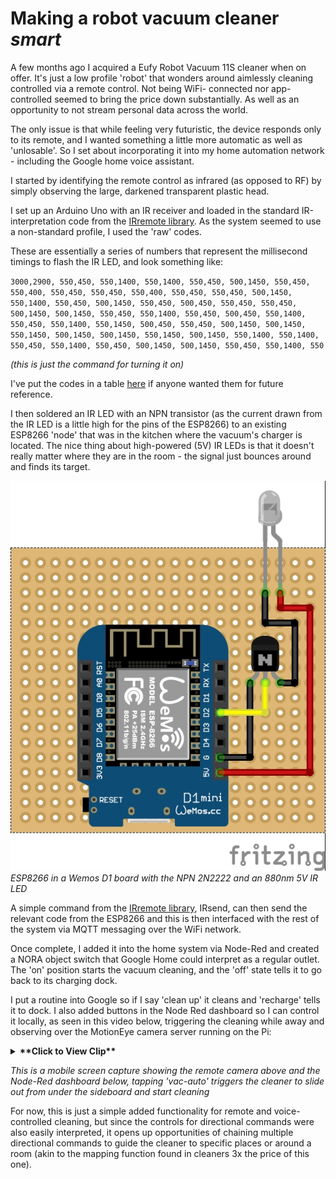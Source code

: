 # Making a robot vacuum cleaner _smart_

A few months ago I acquired a Eufy Robot Vacuum 11S cleaner when on offer. It's just a low profile 'robot' that wonders around aimlessly cleaning controlled via a remote control. Not being WiFi- connected nor app-controlled seemed to bring the price down substantially. As well as an opportunity to not stream personal data across the world.

The only issue is that while feeling very futuristic, the device responds only to its remote, and I wanted something a little more automatic as well as 'unlosable'. So I set about incorporating it into my home automation network - including the Google home voice assistant.

I started by identifying the remote control as infrared (as opposed to RF) by simply observing the large, darkened transparent plastic head.

I set up an Arduino Uno with an IR receiver and loaded in the standard IR-interpretation code from the [IRremote library](https://www.arduino.cc/reference/en/libraries/irremote/). As the system seemed to use a non-standard profile, I used the 'raw' codes.

These are essentially a series of numbers that represent the millisecond timings to flash the IR LED, and look something like:

`3000,2900, 550,450, 550,1400, 550,1400, 550,450, 500,1450, 550,450, 550,400, 550,450, 550,450, 550,400, 550,450, 550,450, 500,1450, 550,1400, 550,450, 500,1450, 550,450, 500,450, 550,450, 550,450, 500,1450, 500,1450, 550,450, 550,1400, 550,450, 500,450, 550,1400, 550,450, 550,1400, 550,1450, 500,450, 550,450, 500,1450, 500,1450, 550,1450, 500,1450, 500,1450, 550,1450, 500,1450, 550,1400, 550,1400, 550,450, 550,1400, 550,450, 500,1450, 500,1450, 550,450, 550,1400, 550`

_(this is just the command for turning it on)_

I've put the codes in a table [here](ttps://github.com/optimalprimate/Eufy_11S_vacuum_automation/blob/main/IR%20Codes) if anyone wanted them for future reference.

I then soldered an IR LED with an NPN transistor (as the current drawn from the IR LED is a little high for the pins of the ESP8266) to an existing ESP8266 'node' that was in the kitchen where the vacuum's charger is located. The nice thing about high-powered (5V) IR LEDs is that it doesn't really matter where they are in the room - the signal just bounces around and finds its target. 

![vac_pinout](/images/vac_schematic.jpg)
_ESP8266 in a Wemos D1 board with the NPN 2N2222 and an 880nm 5V IR LED_

A simple command from the [IRremote library](https://www.arduinolibraries.info/libraries/i-rremote-esp8266), IRsend, can then send the relevant code from the ESP8266 and this is then interfaced with the rest of the system via MQTT messaging over the WiFi network.

Once complete, I added it into the home system via Node-Red and created a NORA object switch that Google Home could interpret as a regular outlet. The 'on' position starts the vacuum cleaning, and the 'off' state tells it to go back to its charging dock. 

I put a routine into Google so if I say 'clean up' it cleans and 'recharge' tells it to dock. I also added buttons in the Node Red dashboard so I can control it locally, as seen in this video below, triggering the cleaning while away and observing over the MotionEye camera server running on the Pi:

<details>
  <summary><b>**Click to View Clip**</b></summary>
  
<img src="/images/vac_remote.gif">
</details>

_This is a mobile screen capture showing the remote camera above and the Node-Red dashboard below, tapping 'vac-auto' triggers the cleaner to slide out from under the sideboard and start cleaning_

For now, this is just a simple added functionality for remote and voice-controlled cleaning, but since the controls for directional commands were also easily interpreted, it opens up opportunities of chaining multiple directional commands to guide the cleaner to specific places or around a room (akin to the mapping function found in cleaners 3x the price of this one).



